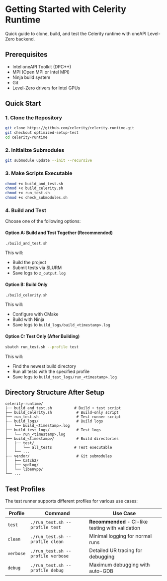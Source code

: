 # Getting Started with Celerity Runtime

Quick guide to clone, build, and test the Celerity runtime with oneAPI Level-Zero backend.

## Prerequisites

- Intel oneAPI Toolkit (DPC++)
- MPI (Open MPI or Intel MPI)
- Ninja build system
- Git
- Level-Zero drivers for Intel GPUs

## Quick Start

### 1. Clone the Repository

```bash
git clone https://github.com/celerity/celerity-runtime.git
git checkout optimized-setup-test
cd celerity-runtime
```

### 2. Initialize Submodules

```bash
git submodule update --init --recursive
```

### 3. Make Scripts Executable

```bash
chmod +x build_and_test.sh
chmod +x build_celerity.sh
chmod +x run_test.sh
chmod +x check_submodules.sh
```

### 4. Build and Test

Choose one of the following options:

#### Option A: Build and Test Together (Recommended)

```bash
./build_and_test.sh
```

This will:
- Build the project
- Submit tests via SLURM
- Save logs to `z_output.log`

#### Option B: Build Only

```bash
./build_celerity.sh
```

This will:
- Configure with CMake
- Build with Ninja
- Save logs to `build_logs/build_<timestamp>.log`

#### Option C: Test Only (After Building)

```bash
sbatch run_test.sh --profile test
```

This will:
- Find the newest build directory
- Run all tests with the specified profile
- Save logs to `build_test_logs/run_<timestamp>.log`

## Directory Structure After Setup

```
celerity-runtime/
├── build_and_test.sh          # Build + test script
├── build_celerity.sh           # Build-only script
├── run_test.sh                 # Test runner script
├── build_logs/                 # Build logs
│   └── build_<timestamp>.log
├── build_test_logs/            # Test logs
│   └── run_<timestamp>.log
├── build_<timestamp>/          # Build directories
│   ├── test/
│   │   └── all_tests          # Test executable
│   └── ...
├── vendor/                     # Git submodules
│   ├── Catch2/
│   ├── spdlog/
│   └── libenvpp/
└── ...
```

## Test Profiles

The test runner supports different profiles for various use cases:

| Profile | Command | Use Case |
|---------|---------|----------|
| `test` | `./run_test.sh --profile test` | **Recommended** - CI-like testing with validation |
| `clean` | `./run_test.sh --profile clean` | Minimal logging for normal runs |
| `verbose` | `./run_test.sh --profile verbose` | Detailed UR tracing for debugging |
| `debug` | `./run_test.sh --profile debug` | Maximum debugging with auto-GDB |

